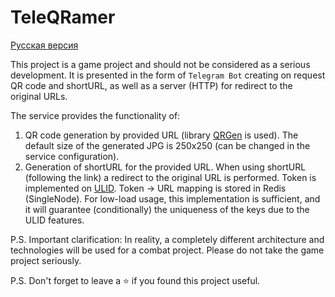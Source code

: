 # TeleQRamer[Русская версия](README.ru.md)This project is a game project and should not be considered as a serious development.It is presented in the form of `Telegram Bot` creating on request QR code and shortURL, as well as a server (HTTP) for redirect to the original URLs.The service provides the functionality of:1) QR code generation by provided URL (library [QRGen](https://github.com/kenglxn/QRGen) is used).   The default size of the generated JPG is 250x250 (can be changed in the service configuration).2) Generation of shortURL for the provided URL. When using shortURL (following the link) a redirect to the original URL is performed.   Token is implemented on [ULID](https://github.com/ulid/spec). Token -> URL mapping is stored in Redis (SingleNode).   For low-load usage, this implementation is sufficient, and it will guarantee (conditionally) the uniqueness of the keys due to the ULID features.P.S. Important clarification:In reality, a completely different architecture and technologies will be used for a combat project. Please do not take the game project seriously.P.S. Don't forget to leave a ⭐ if you found this project useful.